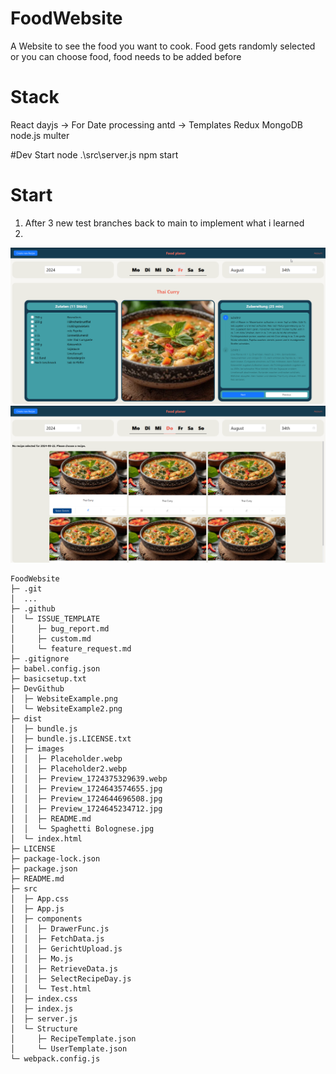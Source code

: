 # FoodWebsite
A Website to see the food you want to cook. Food gets randomly selected or you can choose food, food needs to be added before

# Stack
React
    dayjs -> For Date processing
    antd -> Templates
Redux
MongoDB
node.js
multer

#Dev Start
node .\src\server.js
 npm start

# Start
1. After 3 new test branches back to main to implement what i learned
2. 

![Site Image](/DevGithub/WebsiteExample.png?raw=true "Site Image title")
![Site Image](/DevGithub/WebsiteExample2.png?raw=true "Site2 Image title")


```
FoodWebsite
├─ .git
│  ...
├─ .github
│  └─ ISSUE_TEMPLATE
│     ├─ bug_report.md
│     ├─ custom.md
│     └─ feature_request.md
├─ .gitignore
├─ babel.config.json
├─ basicsetup.txt
├─ DevGithub
│  ├─ WebsiteExample.png
│  └─ WebsiteExample2.png
├─ dist
│  ├─ bundle.js
│  ├─ bundle.js.LICENSE.txt
│  ├─ images
│  │  ├─ Placeholder.webp
│  │  ├─ Placeholder2.webp
│  │  ├─ Preview_1724375329639.webp
│  │  ├─ Preview_1724643574655.jpg
│  │  ├─ Preview_1724644696508.jpg
│  │  ├─ Preview_1724645234712.jpg
│  │  ├─ README.md
│  │  └─ Spaghetti Bolognese.jpg
│  └─ index.html
├─ LICENSE
├─ package-lock.json
├─ package.json
├─ README.md
├─ src
│  ├─ App.css
│  ├─ App.js
│  ├─ components
│  │  ├─ DrawerFunc.js
│  │  ├─ FetchData.js
│  │  ├─ GerichtUpload.js
│  │  ├─ Mo.js
│  │  ├─ RetrieveData.js
│  │  ├─ SelectRecipeDay.js
│  │  └─ Test.html
│  ├─ index.css
│  ├─ index.js
│  ├─ server.js
│  └─ Structure
│     ├─ RecipeTemplate.json
│     └─ UserTemplate.json
└─ webpack.config.js

```